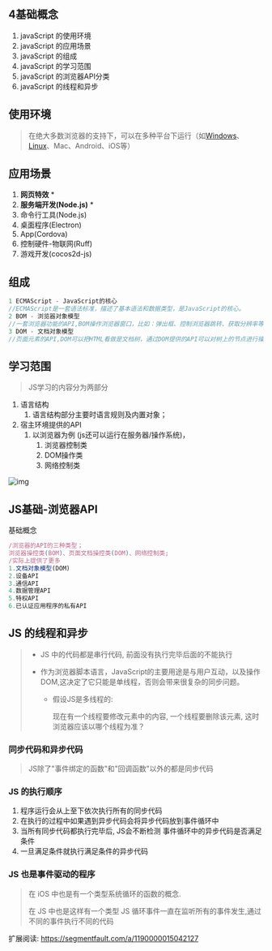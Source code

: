 ## 4基础概念

1. javaScript 的使用环境
2. javaScript 的应用场景
3. javaScript 的组成
4. javaScript 的学习范围
5. javaScript 的浏览器API分类
6. javaScript 的线程和异步



## 使用环境

> 在绝大多数浏览器的支持下，可以在多种平台下运行（如[Windows](https://baike.baidu.com/item/Windows)、[Linux](https://baike.baidu.com/item/Linux)、Mac、Android、iOS等）



## 应用场景

1. **网页特效** *
2. **服务端开发(Node.js)** *
3. 命令行工具(Node.js)
4. 桌面程序(Electron)
5. App(Cordova)
6. 控制硬件-物联网(Ruff)
7. 游戏开发(cocos2d-js)





## 组成

```js
1 ECMAScript - JavaScript的核心
//ECMAScript是一套语法标准，描述了基本语法和数据类型，是JavaScript的核心。
2 BOM - 浏览器对象模型
//一套浏览器功能的API,BOM操作浏览器窗口，比如：弹出框、控制浏览器跳转、获取分辨率等
3 DOM - 文档对象模型
//页面元素的API,DOM可以把HTML看做是文档树，通过DOM提供的API可以对树上的节点进行操作
```



## 学习范围

> JS学习的内容分为两部分

1. 语言结构
   1. 语言结构部分主要时语言规则及内置对象；
2. 宿主环境提供的API
   1. 以浏览器为例 (js还可以运行在服务器/操作系统)，
      1. 浏览器控制类
      2. DOM操作类
      3. 网络控制类



![img](file:///Volumes/备份盘/project/gitHub/Neal_StudyNotes/IT/1.前端/3javaScript/ECMAScipt/img/1.1.5.png?lastModify=1616383359)



## JS基础-浏览器API

基础概念

~~~javascript
/浏览器的API的三种类型；
浏览器操控类(BOM)、页面文档操控类(DOM)、网络控制类;
/实际上提供了更多
1.文档对象模型(DOM)
2.设备API
3.通信API
4.数据管理API
5.特权API
6.已认证应用程序的私有API
~~~



## JS 的线程和异步

> - JS 中的代码都是串行代码, 前面没有执行完毕后面的不能执行
>
> - 作为浏览器脚本语言，JavaScript的主要用途是与用户互动，以及操作DOM,这决定了它只能是单线程，否则会带来很复杂的同步问题。
>
>   - 假设JS是多线程的: 
>
>     现在有一个线程要修改元素中的内容, 一个线程要删除该元素, 这时浏览器应该以哪个线程为准？



### 同步代码和异步代码

> JS除了"事件绑定的函数"和"回调函数"以外的都是同步代码

### JS 的执行顺序

1. 程序运行会从上至下依次执行所有的同步代码
2. 在执行的过程中如果遇到异步代码会将异步代码放到事件循环中
3. 当所有同步代码都执行完毕后, JS会不断检测 事件循环中的异步代码是否满足条件
4. 一旦满足条件就执行满足条件的异步代码

### JS 也是事件驱动的程序

> 在 iOS 中也是有一个类型系统循环的函数的概念.
>
> 在 JS 中也是这样有一个类型 JS 循环事件一直在监听所有的事件发生,通过不同的事件执行不同的代码

扩展阅读: https://segmentfault.com/a/1190000015042127

